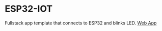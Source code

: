 # ESP32-IOT
Fullstack app template that connects to ESP32 and blinks LED. 
[Web App]([https://www.google.com "Google's Homepage](https://github.com/ocable/ESP32-IOT)")
